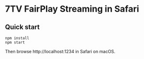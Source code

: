 # 7TV FairPlay Streaming in Safari

## Quick start
```
npm install
npm start
```

Then browse http://localhost:1234 in Safari on macOS.